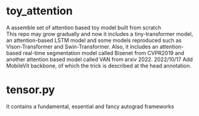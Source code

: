 # toy_attention
A assemble set of attention based toy model built from scratch  
This repo may grow gradually and now it includes a tiny-transformer model, an attention-based LSTM model and some models reproduced such as Vison-Transformer and Swin-Transformer. Also, it includes an attention-based real-time segmentation model called Bisenet from CVPR2019 and another attention based model called VAN from arxiv 2022.
2022/10/17 Add MobileVit backbone, of which the trick is described at the head annotation.
# tensor.py 
It contains a fundamental, essential and fancy autograd frameworks
